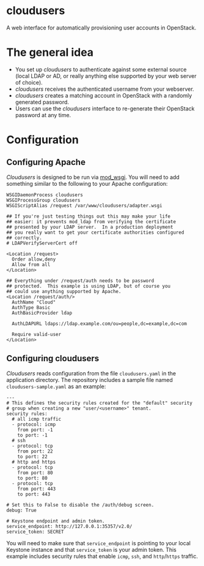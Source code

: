 cloudusers
==========

A web interface for automatically provisioning user accounts in OpenStack.

The general idea
================

- You set up *cloudusers* to authenticate against some external source
  (local LDAP or AD, or really anything else supported by your web
  server of choice).
- *cloudusers* receives the authenticated username from your
  webserver.
- *cloudusers* creates a matching account in OpenStack with a randomly
  generated password.
- Users can use the *cloudusers* interface to re-generate their
  OpenStack password at any time.

Configuration
=============

Configuring Apache
------------------

*Cloudusers* is designed to be run via [mod_wsgi][].  You will need to
add something similar to the following to your Apache configuration:

    WSGIDaemonProcess cloudusers
    WSGIProcessGroup cloudusers
    WSGIScriptAlias /request /var/www/cloudusers/adapter.wsgi

    ## If you're just testing things out this may make your life
    ## easier: it prevents mod_ldap from verifying the certificate
    ## presented by your LDAP server.  In a production deployment
    ## you really want to get your certificate authorities configured
    ## correctly.
    # LDAPVerifyServerCert off

    <Location /request>
      Order allow,deny
      Allow from all
    </Location>

    ## Everything under /request/auth needs to be password
    ## protected.  This example is using LDAP, but of course you 
    ## could use anything supported by Apache.
    <Location /request/auth/>
      AuthName "Cloud"
      AuthType Basic
      AuthBasicProvider ldap

      AuthLDAPURL ldaps://ldap.example.com/ou=people,dc=example,dc=com

      Require valid-user
    </Location>

Configuring cloudusers
-----------------------

*Cloudusers* reads configuration from the file `cloudusers.yaml` in
the application directory.  The repository includes a sample file
named `cloudusers-sample.yaml` as an example:

    ---
    # This defines the security rules created for the "default" security
    # group when creating a new "user/<username>" tenant.
    security rules:
      # all icmp traffic
      - protocol: icmp
        from port: -1
        to port: -1
      # ssh
      - protocol: tcp
        from port: 22
        to port: 22
      # http and https
      - protocol: tcp
        from port: 80
        to port: 80
      - protocol: tcp
        from port: 443
        to port: 443

    # Set this to False to disable the /auth/debug screen.
    debug: True

    # Keystone endpoint and admin token.
    service_endpoint: http://127.0.0.1:35357/v2.0/
    service_token: SECRET

You will need to make sure that `service_endpoint` is pointing to your
local Keystone instance and that `service_token` is your admin token.
This example includes security rules that enable `icmp`, `ssh`, and
`http`/`https` traffic.

[mod_wsgi]: https://code.google.com/p/modwsgi/


